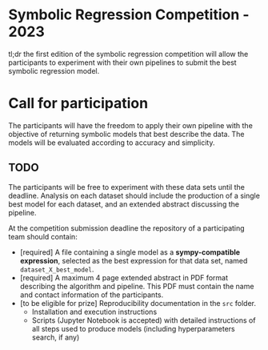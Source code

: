# Symbolic Regression Competition - 2023

tl;dr the first edition of the symbolic regression competition will allow the participants to experiment with their own pipelines to submit the best symbolic regression model.



# Call for participation


The participants will have the freedom to apply their own pipeline with the objective of returning symbolic models that best describe the data. 
The models will be evaluated according to accuracy and simplicity.


## TODO

The participants will be free to experiment with these data sets until the deadline. 
Analysis on each dataset should include the production of a single best model for each dataset, and an extended abstract discussing the pipeline.

At the competition submission deadline the repository of a participating team should contain:

- [required] A file containing a single model as a **sympy-compatible expression**, selected as the best expression for that data set, named `dataset_X_best_model`.
- [required] A maximum 4 page extended abstract in PDF format describing the algorithm and pipeline. This PDF must contain the name and contact information of the participants.
- [to be eligible for prize] Reproducibility documentation in the `src` folder.
    - Installation and execution instructions 
    - Scripts (Jupyter Notebook is accepted) with detailed instructions of all steps used to produce models (including hyperparameters search, if any) 



